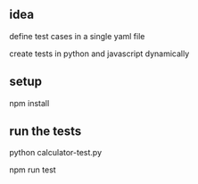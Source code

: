 ## idea
define test cases in a single yaml file 

create tests in python and javascript dynamically

## setup
npm install

## run the tests
python calculator-test.py

npm run test

